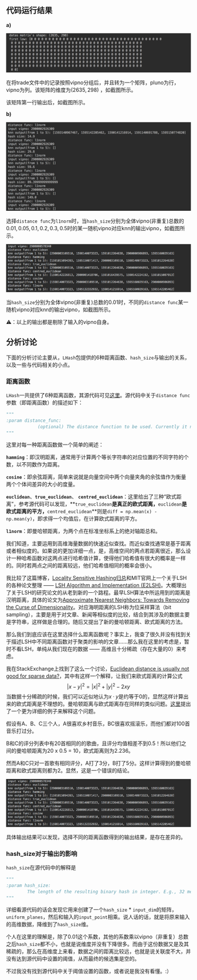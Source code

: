 ## 代码运行结果

**a)**

![1](img/1.png)

在将trade文件中的记录按照vipno分组后，并且转为一个矩阵，pluno为行，vipno为列。该矩阵的维度为$(2635,298)$ ，如截图所示。

该矩阵第一行输出后，如截图所示。

**b)**

![2](img/2.png)

选择`distance func`为`l1norm`时，当`hash_size`分别为全体vipno(非重复)总数的$0.01, 0.05, 0.1, 0.2, 0.3, 0.5$时的某一随机vipno对应knn的输出vipno，如截图所示。

![3](img/3.png)

当`hash_size`分别为全体vipno(非重复)总数的$0.01$时，不同的`distance func`某一随机vipno对应knn的输出vipno，如截图所示。

⚠️：以上的输出都是剔除了输入的vipno自身。

## 分析讨论

下面的分析讨论主要从，`LHash`包提供的6种距离函数、`hash_size`与输出的关系，以及一些与代码相关的小点。

### 距离函数

`LHash`一共提供了6种距离函数，其源代码可见[这里](https://github.com/kayzhu/LSHash/blob/master/lshash/lshash.py)。源代码中关于`distance func`参数（即距离函数）的描述如下：

```python
"""
:param distance_func:
            (optional) The distance function to be used. Currently it needs to be one of ("hamming", "euclidean", "true_euclidean", "centred_euclidean", "cosine", "l1norm"). By default "euclidean" will used.
"""
```

这里对每一种距离函数做一个简单的阐述：

**`hamming`**：即汉明距离，通常用于计算两个等长字符串的对应位置的不同字符的个数，以不同数作为距离。

**`cosine`**：即余弦距离，简单来说就是向量空间中两个向量夹角的余弦值作为衡量两个个体间差异的大小的度量。

**`euclidean`**、**`true_euclidean`**、 **`centred_euclidean`**：这里给出了三种“欧式距离”，参考源代码可以发现，**`true_euclidean`**是真正的欧式距离，**`euclidean`**是欧式距离的平方，**`centred_euclidean`**则是`diff = np.mean(x) - np.mean(y)`，即求得一个均值后，在计算欧式距离的平方。

**`l1norm`**：即曼哈顿距离，为两个点在标准坐标系上的绝对轴距总和。

我们知道，主要运用到高维海量数据的快速近似查找。而近似查找通常是基于距离或者相似度的。如果说的更加详细一点，是，高维空间的两点若距离很近，那么设计一种哈希函数对这两点进行哈希值计算，使得他们哈希值有很大的概率是一样的。同时若两点之间的距离较远，他们哈希值相同的概率会很小。

我比较了这篇博客，[Locality Sensitive Hashing归总](http://jacoxu.com/locality-sensitive-hashing%E5%BD%92%E6%80%BB/)和MIT官网上一个关于LSH的各种论文整理 —— [LSH Algorithm and Implementation (E2LSH)](http://www.mit.edu/~andoni/LSH/)。大概理出了关于LSH的研究论文的从老到新的一个路程。最早LSH算法中所运用到的距离是汉明距离，具体的论文为[Approximate Nearest Neighbors: Towards Removing the Curse of Dimensionality](http://www.cs.princeton.edu/courses/archive/spr04/cos598B/bib/IndykM-curse.pdf)。对应海明距离的LSH称为位采样算法（bit sampling），主要是用于对文章、新闻等相似度的比较，结合到其涉及的数据主要是字符串，这样做是合理的。随后又提出了新的曼哈顿距离、欧式距离的方法。

那么我们到底应该在这里选择什么距离函数呢？事实上，我查了很久并没有找到关于描述LSH中不同距离函数对于聚类的影响的文章……那么我在这里的考虑是，暂时不看LSH，单纯从我们现在的数据 —— 高维且十分稀疏（存在大量的0）来考虑。

我在StackExchange上找到了这么一个讨论，[Euclidean distance is usually not good for sparse data?](https://stats.stackexchange.com/questions/29627/euclidean-distance-is-usually-not-good-for-sparse-data)，其中有这样一个解释，让我们来欧式距离的计算公式
$$
|x-y|^2 = |x|^2 + |y|^2 - 2xy
$$
当数据十分稀疏的时候，我们可以近似地认为$x·y$是约等于0的，显然这样计算出来的欧式距离是不理想的。曼哈顿距离与欧式距离存在同样的类似问题。[这里](https://dataminingguide.books.yourtion.com/chapter-2/chapter-2-3.html)提出了一个更为详细的例子来解释这个问题。

假设有A、B、C三个人，A很喜欢乡村音乐，BC很喜欢摇滚乐，而他们都对100首音乐打过分。

B和C的评分列表中有20首相同的的歌曲，且评分均值相差不到0.5！所以他们之间的曼哈顿距离为20 x 0.5 = 10，欧式距离则为2.236。

然而A和C只对一首歌有相同评分，A打了3分，B打了5分。这样计算得到的曼哈顿距离和欧式距离则都为2。显然，这是一个错误的结论。

![3](img/3.png)

具体输出结果可以发现，选择不同的距离函数得到的输出结果，是存在差异的。

### hash_size对于输出的影响

`hash_size`在源代码中的解释是

```python
"""
:param hash_size:
        The length of the resulting binary hash in integer. E.g., 32 means the resulting binary hash will be 32-bit long.
"""
```

详细看源代码的话会发现它用来创建了一个`hash_size` * `input_dim`的矩阵，`uniform_planes`，然后和输入的`input_point`相乘。说人话的话，就是将原来输入的高维数据，降维到了`hash_size`维。

个人在这里的理解是，除了0.01这个系数，其他的系数乘以vipno（非重复）总数之后`hash_size`都不小，也就是说维度并没有下降很多。而由于这份数据又是及其稀疏的，那么在高维度上来看，数据之间的距离比较远，也就是说关联度不大，并没有达到源代码中设置的阈值，从而最终的候选集是空的。

不过我没有找到源代码中关于阈值设置的函数，或者说是我没有看懂。:）

